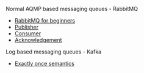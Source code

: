 
Normal AQMP based messaging queues - RabbitMQ
 * [RabbitMQ for beginners](https://www.cloudamqp.com/blog/part1-rabbitmq-for-beginners-what-is-rabbitmq.html)
 * [Publisher](https://www.rabbitmq.com/publishers.html)
 * [Consumer](https://www.rabbitmq.com/consumers.html)
 * [Acknowledgement](https://www.rabbitmq.com/confirms.html)

Log based messaging queues - Kafka
  * [Exactly once semantics](https://www.confluent.io/blog/exactly-once-semantics-are-possible-heres-how-apache-kafka-does-it/)
  


